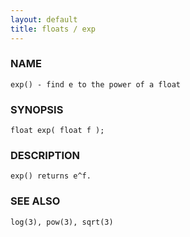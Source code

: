 ```yaml
---
layout: default
title: floats / exp
---
```


### NAME

    exp() - find e to the power of a float

### SYNOPSIS

    float exp( float f );

### DESCRIPTION

    exp() returns e^f.

### SEE ALSO

    log(3), pow(3), sqrt(3)
